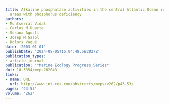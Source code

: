 ```yaml
---
title: Alkaline phosphatase activities in the central Atlantic Ocean indicate large
  areas with phosphorus deficiency
authors:
- Montserrat Vidal
- Carlos M Duarte
- Susana Agustí
- Josep M Gasol
- Dolors Vaqué
date: '2003-01-01'
publishDate: '2024-08-05T15:04:48.582037Z'
publication_types:
- article-journal
publication: '*Marine Ecology Progress Series*'
doi: 10.3354/meps262043
links:
- name: URL
  url: http://www.int-res.com/abstracts/meps/v262/p43-53/
pages: '43-53'
volume: '262'
---
```


